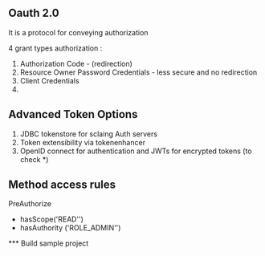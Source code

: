 
Oauth 2.0
---------

It is a protocol for conveying authorization

4 grant types authorization :
1. Authorization Code - (redirection)
2. Resource Owner Password Credentials - less secure and no redirection
3. Client Credentials
4. 

Advanced Token Options
----------------------
1. JDBC tokenstore for sclaing Auth servers
2. Token extensibility via tokenenhancer
3. OpenID connect for authentication and JWTs for encrypted tokens (to check *)

Method access rules
-------------------
PreAuthorize
- hasScope('READ'')
- hasAuthority ('ROLE_ADMIN'')

*** Build sample project



